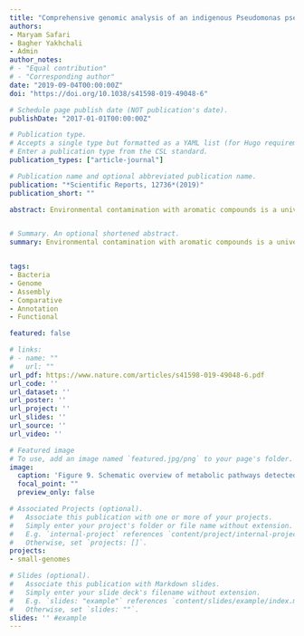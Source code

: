```yaml
---
title: "Comprehensive genomic analysis of an indigenous Pseudomonas pseudoalcaligenes degrading phenolic compounds"
authors:
- Maryam Safari
- Bagher Yakhchali
- Admin
author_notes:
# - "Equal contribution"
# - "Corresponding author"
date: "2019-09-04T00:00:00Z"
doi: "https://doi.org/10.1038/s41598-019-49048-6"

# Schedule page publish date (NOT publication's date).
publishDate: "2017-01-01T00:00:00Z"

# Publication type.
# Accepts a single type but formatted as a YAML list (for Hugo requirements).
# Enter a publication type from the CSL standard.
publication_types: ["article-journal"]

# Publication name and optional abbreviated publication name.
publication: "*Scientific Reports, 12736*(2019)"
publication_short: ""

abstract: Environmental contamination with aromatic compounds is a universal challenge. Aromatic-degrading microorganisms isolated from the same or similar polluted environments seem to be more suitable for bioremediation. Moreover, microorganisms adapted to contaminated environments are able to use toxic compounds as the sole sources of carbon and energy. An indigenous strain of Pseudomonas, isolated from the Mahshahr Petrochemical plant in the Khuzestan province, southwest of Iran, was studied genetically. It was characterized as a novel Gram-negative, aerobic, halotolerant, rod-shaped bacterium designated Pseudomonas YKJ, which was resistant to chloramphenicol and ampicillin. Genome of the strain was completely sequenced using Illumina technology to identify its genetic characteristics. MLST analysis revealed that the YKJ strain belongs to the genus Pseudomonas indicating the highest sequence similarity with Pseudomonas pseudoalcaligenes strain CECT 5344 (99% identity). Core- and pan-genome analysis indicated that P. pseudoalcaligenes contains 1,671 core and 3,935 unique genes for coding DNA sequences. The metabolic and degradation pathways for aromatic pollutants were investigated using the NCBI and KEGG databases. Genomic and experimental analyses showed that the YKJ strain is able to degrade certain aromatic compounds including bisphenol A, phenol, benzoate, styrene, xylene, benzene and chlorobenzene. Moreover, antibiotic resistance and chemotaxis properties of the YKJ strain were found to be controlled by two-component regulatory systems.


# Summary. An optional shortened abstract.
summary: Environmental contamination with aromatic compounds is a universal challenge. Aromatic-degrading microorganisms isolated from the same or similar polluted environments seem to be more suitable for bioremediation. Moreover, microorganisms adapted to contaminated environments are able to use toxic compounds as the sole sources of carbon and energy. An indigenous strain of Pseudomonas, isolated from the Mahshahr Petrochemical plant in the Khuzestan province, southwest of Iran, was studied genetically. It was characterized as a novel Gram-negative, aerobic, halotolerant, rod-shaped bacterium designated Pseudomonas YKJ, which was resistant to chloramphenicol and ampicillin. Genome of the strain was completely sequenced using Illumina technology to identify its genetic characteristics. MLST analysis revealed that the YKJ strain belongs to the genus Pseudomonas indicating the highest sequence similarity with Pseudomonas pseudoalcaligenes strain CECT 5344 (99% identity). Core- and pan-genome analysis indicated that P. pseudoalcaligenes contains 1,671 core and 3,935 unique genes for coding DNA sequences. The metabolic and degradation pathways for aromatic pollutants were investigated using the NCBI and KEGG databases. Genomic and experimental analyses showed that the YKJ strain is able to degrade certain aromatic compounds including bisphenol A, phenol, benzoate, styrene, xylene, benzene and chlorobenzene. Moreover, antibiotic resistance and chemotaxis properties of the YKJ strain were found to be controlled by two-component regulatory systems.


tags:
- Bacteria
- Genome
- Assembly
- Comparative
- Annotation
- Functional

featured: false

# links:
# - name: ""
#   url: ""
url_pdf: https://www.nature.com/articles/s41598-019-49048-6.pdf
url_code: ''
url_dataset: ''
url_poster: ''
url_project: ''
url_slides: ''
url_source: ''
url_video: ''

# Featured image
# To use, add an image named `featured.jpg/png` to your page's folder. 
image:
  caption: 'Figure 9. Schematic overview of metabolic pathways detected on genome'
  focal_point: ""
  preview_only: false

# Associated Projects (optional).
#   Associate this publication with one or more of your projects.
#   Simply enter your project's folder or file name without extension.
#   E.g. `internal-project` references `content/project/internal-project/index.md`.
#   Otherwise, set `projects: []`.
projects:
- small-genomes

# Slides (optional).
#   Associate this publication with Markdown slides.
#   Simply enter your slide deck's filename without extension.
#   E.g. `slides: "example"` references `content/slides/example/index.md`.
#   Otherwise, set `slides: ""`.
slides: '' #example
---
```

